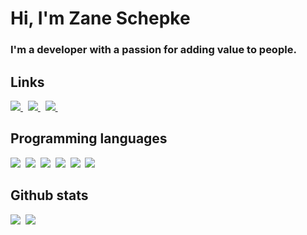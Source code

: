 <h1>Hi, I'm Zane Schepke</h1>
<h3>I'm a developer with a passion for adding value to people.</h3>

## Links

<a href="https://blog.zaneschepke.com">
  <img src="https://img.shields.io/badge/blog-2962FF?style=for-the-badge&logo=hashnode&logoColor=white" />    
</a>&nbsp;
<a href="https://www.twitter.com/zaneschepke/">
  <img src="https://img.shields.io/badge/@zaneschepke-%23000000.svg?style=for-the-badge&logo=X&logoColor=white" />
</a>&nbsp;
<a href="https://stackoverflow.com/users/7876371/zane-schepke">
  <img src="https://img.shields.io/badge/-stackoverflow-FE7A16?style=for-the-badge&logo=stack-overflow&logoColor=white" />    
</a>&nbsp;

## Programming languages

<img  src="https://img.shields.io/badge/Kotlin-8382E3?style=for-the-badge&logo=kotlin&logoColor=white">&nbsp;
<img  src="https://img.shields.io/badge/Java-E56F08?style=for-the-badge&logo=java&logoColor=white">&nbsp;
<img  src="https://img.shields.io/badge/Dart-%230077B5?style=for-the-badge&logo=dart&logoColor=white">&nbsp;
<img  src="https://img.shields.io/badge/JavaScript-fff200?style=for-the-badge&logo=javascript&logoColor=black">&nbsp;
<img  src="https://img.shields.io/badge/TypeScript-%230077B5?style=for-the-badge&logo=typescript&logoColor=white">&nbsp;
<img  src="https://img.shields.io/badge/SQL-b33939?style=for-the-badge&logo=sql&logoColor=white">&nbsp;

## Github stats

<img src="https://github-readme-stats.vercel.app/api?username=zaneschepke&count_private=true&show_icons=true&theme=tokyonight" />&nbsp;
<img src="https://github-readme-stats.vercel.app/api/top-langs/?username=zaneschepke&layout=compact&theme=tokyonight&langs_count=10&hide=html,purebasic,scss,css" />

